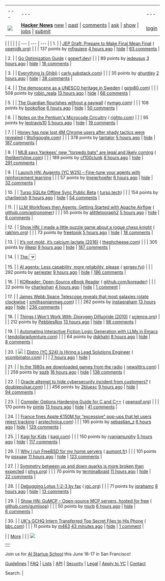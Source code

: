 |     |     |     |
| --- | --- | --- |
| |     |     |     |
| --- | --- | --- |
| [![](https://news.ycombinator.com/y18.svg)](https://news.ycombinator.com/) | **[Hacker News](https://news.ycombinator.com/news)** [new](https://news.ycombinator.com/newest) \| [past](https://news.ycombinator.com/front) \| [comments](https://news.ycombinator.com/newcomments) \| [ask](https://news.ycombinator.com/ask) \| [show](https://news.ycombinator.com/show) \| [jobs](https://news.ycombinator.com/jobs) \| [submit](https://news.ycombinator.com/submit) | [login](https://news.ycombinator.com/login?goto=news) | |

| |     |     |     |
| --- | --- | --- |
| 1. |  | [JEP Draft: Prepare to Make Final Mean Final](https://openjdk.org/jeps/8349536) ( [openjdk.org](https://news.ycombinator.com/from?site=openjdk.org)) |
|  | 137 points by [mfiguiere](https://news.ycombinator.com/user?id=mfiguiere) [4 hours ago](https://news.ycombinator.com/item?id=43538919) \| [hide](https://news.ycombinator.com/hide?id=43538919&goto=news) \| [63 comments](https://news.ycombinator.com/item?id=43538919) |

| 2. |  | [Go Optimization Guide](https://goperf.dev/) ( [goperf.dev](https://news.ycombinator.com/from?site=goperf.dev)) |
|  | 89 points by [jedeusus](https://news.ycombinator.com/user?id=jedeusus) [3 hours ago](https://news.ycombinator.com/item?id=43539585) \| [hide](https://news.ycombinator.com/hide?id=43539585&goto=news) \| [16 comments](https://news.ycombinator.com/item?id=43539585) |

| 3. |  | [Everything Is Ghibli](https://carly.substack.com/p/everything-is-ghibli) ( [carly.substack.com](https://news.ycombinator.com/from?site=carly.substack.com)) |
|  | 35 points by [ghuntley](https://news.ycombinator.com/user?id=ghuntley) [2 hours ago](https://news.ycombinator.com/item?id=43540326) \| [hide](https://news.ycombinator.com/hide?id=43540326&goto=news) \| [38 comments](https://news.ycombinator.com/item?id=43540326) |

| 4. |  | [The demoscene as a UNESCO heritage in Sweden](https://www.goto80.com/the-demoscene-as-a-unesco-heritage-in-sweden) ( [goto80.com](https://news.ycombinator.com/from?site=goto80.com)) |
|  | 508 points by [robin\_reala](https://news.ycombinator.com/user?id=robin_reala) [13 hours ago](https://news.ycombinator.com/item?id=43533362) \| [hide](https://news.ycombinator.com/hide?id=43533362&goto=news) \| [68 comments](https://news.ycombinator.com/item?id=43533362) |

| 5. |  | [The Guardian flourishes without a paywall](https://nymag.com/intelligencer/article/how-the-guardian-us-flourishes-without-a-paywall.html) ( [nymag.com](https://news.ycombinator.com/from?site=nymag.com)) |
|  | 108 points by [bookofjoe](https://news.ycombinator.com/user?id=bookofjoe) [6 hours ago](https://news.ycombinator.com/item?id=43511529) \| [hide](https://news.ycombinator.com/hide?id=43511529&goto=news) \| [50 comments](https://news.ycombinator.com/item?id=43511529) |

| 6. |  | [Notes on the Pentium's Microcode Circuitry](https://www.righto.com/2025/03/pentium-microcde-rom-circuitry.html) ( [righto.com](https://news.ycombinator.com/from?site=righto.com)) |
|  | 95 points by [leotravis10](https://news.ycombinator.com/user?id=leotravis10) [5 hours ago](https://news.ycombinator.com/item?id=43538192) \| [hide](https://news.ycombinator.com/hide?id=43538192&goto=news) \| [19 comments](https://news.ycombinator.com/item?id=43538192) |

| 7. |  | [Honey has now lost 4M Chrome users after shady tactics were revealed](https://9to5google.com/2025/03/31/honey-extension-users-dropped-chrome-march-2025/) ( [9to5google.com](https://news.ycombinator.com/from?site=9to5google.com)) |
|  | 378 points by [tantalor](https://news.ycombinator.com/user?id=tantalor) [5 hours ago](https://news.ycombinator.com/item?id=43538113) \| [hide](https://news.ycombinator.com/hide?id=43538113&goto=news) \| [187 comments](https://news.ycombinator.com/item?id=43538113) |

| 8. |  | [MLB says Yankees' new "torpedo bats" are legal and likely coming](https://thelibertyline.com/2025/03/30/yankees-new-torpedo-bat/) ( [thelibertyline.com](https://news.ycombinator.com/from?site=thelibertyline.com)) |
|  | 189 points by [cf100clunk](https://news.ycombinator.com/user?id=cf100clunk) [8 hours ago](https://news.ycombinator.com/item?id=43536146) \| [hide](https://news.ycombinator.com/hide?id=43536146&goto=news) \| [291 comments](https://news.ycombinator.com/item?id=43536146) |

| 9. |  | [Launch HN: Augento (YC W25) – Fine-tune your agents with reinforcement learning](https://news.ycombinator.com/item?id=43537505) |
|  | 57 points by [lmeierhoefer](https://news.ycombinator.com/user?id=lmeierhoefer) [6 hours ago](https://news.ycombinator.com/item?id=43537505) \| [hide](https://news.ycombinator.com/hide?id=43537505&goto=news) \| [32 comments](https://news.ycombinator.com/item?id=43537505) |

| 10. |  | [Turso SQLite Offline Sync Public Beta](https://turso.tech/blog/turso-offline-sync-public-beta) ( [turso.tech](https://news.ycombinator.com/from?site=turso.tech)) |
|  | 154 points by [charlieirish](https://news.ycombinator.com/user?id=charlieirish) [9 hours ago](https://news.ycombinator.com/item?id=43535943) \| [hide](https://news.ycombinator.com/hide?id=43535943&goto=news) \| [54 comments](https://news.ycombinator.com/item?id=43535943) |

| 11. |  | [LLM Workflows then Agents: Getting Started with Apache Airflow](https://github.com/astronomer/airflow-ai-sdk) ( [github.com/astronomer](https://news.ycombinator.com/from?site=github.com/astronomer)) |
|  | 55 points by [alittletooraph2](https://news.ycombinator.com/user?id=alittletooraph2) [5 hours ago](https://news.ycombinator.com/item?id=43538164) \| [hide](https://news.ycombinator.com/hide?id=43538164&goto=news) \| [6 comments](https://news.ycombinator.com/item?id=43538164) |

| 12. |  | [Show HN: I made a little puzzle game about a rogue chess knight](https://knightride.rakhim.org/) ( [rakhim.org](https://news.ycombinator.com/from?site=rakhim.org)) |
|  | 73 points by [freetonik](https://news.ycombinator.com/user?id=freetonik) [5 hours ago](https://news.ycombinator.com/item?id=43515622) \| [hide](https://news.ycombinator.com/hide?id=43515622&goto=news) \| [18 comments](https://news.ycombinator.com/item?id=43515622) |

| 13. |  | [It’s not mold, it’s calcium lactate (2018)](https://www.thephcheese.com/theres-white-stuff-growing-on-your-cheese-that-isnt-mold) ( [thephcheese.com](https://news.ycombinator.com/from?site=thephcheese.com)) |
|  | 305 points by [ilikepi](https://news.ycombinator.com/user?id=ilikepi) [9 hours ago](https://news.ycombinator.com/item?id=43535688) \| [hide](https://news.ycombinator.com/hide?id=43535688&goto=news) \| [187 comments](https://news.ycombinator.com/item?id=43535688) |

| 14. |  | [The <select> element can now be customized with CSS](https://developer.chrome.com/blog/a-customizable-select) ( [chrome.com](https://news.ycombinator.com/from?site=chrome.com)) |
|  | 338 points by [tosh](https://news.ycombinator.com/user?id=tosh) [15 hours ago](https://news.ycombinator.com/item?id=43532830) \| [hide](https://news.ycombinator.com/hide?id=43532830&goto=news) \| [131 comments](https://news.ycombinator.com/item?id=43532830) |

| 15. |  | [AI agents: Less capability, more reliability, please](https://www.sergey.fyi/articles/reliability-vs-capability) ( [sergey.fyi](https://news.ycombinator.com/from?site=sergey.fyi)) |
|  | 292 points by [serjester](https://news.ycombinator.com/user?id=serjester) [9 hours ago](https://news.ycombinator.com/item?id=43535653) \| [hide](https://news.ycombinator.com/hide?id=43535653&goto=news) \| [186 comments](https://news.ycombinator.com/item?id=43535653) |

| 16. |  | [KOReader: Open-Source eBook Reader](https://github.com/koreader/koreader) ( [github.com/koreader](https://news.ycombinator.com/from?site=github.com/koreader)) |
|  | 22 points by [charleshan](https://news.ycombinator.com/user?id=charleshan) [4 hours ago](https://news.ycombinator.com/item?id=43539103) \| [hide](https://news.ycombinator.com/hide?id=43539103&goto=news) \| [1 comment](https://news.ycombinator.com/item?id=43539103) |

| 17. |  | [James Webb Space Telescope reveals that most galaxies rotate clockwise](https://www.smithsonianmag.com/smart-news/james-webb-space-telescope-reveals-that-most-galaxies-rotate-clockwise-180986224/) ( [smithsonianmag.com](https://news.ycombinator.com/from?site=smithsonianmag.com)) |
|  | 262 points by [instagraham](https://news.ycombinator.com/user?id=instagraham) [13 hours ago](https://news.ycombinator.com/item?id=43533306) \| [hide](https://news.ycombinator.com/hide?id=43533306&goto=news) \| [236 comments](https://news.ycombinator.com/item?id=43533306) |

| 18. |  | [Things I Won't Work With: Dioxygen Difluoride (2010)](https://www.science.org/content/blog-post/things-i-won-t-work-dioxygen-difluoride) ( [science.org](https://news.ycombinator.com/from?site=science.org)) |
|  | 212 points by [PebblesRox](https://news.ycombinator.com/user?id=PebblesRox) [13 hours ago](https://news.ycombinator.com/item?id=43533496) \| [hide](https://news.ycombinator.com/hide?id=43533496&goto=news) \| [98 comments](https://news.ycombinator.com/item?id=43533496) |

| 19. |  | [Automating Interactive Fiction Logic Generation with LLMs in Emacs](https://blog.tendollaradventure.com/automating-story-logic-with-llms/) ( [tendollaradventure.com](https://news.ycombinator.com/from?site=tendollaradventure.com)) |
|  | 64 points by [dskhatri](https://news.ycombinator.com/user?id=dskhatri) [8 hours ago](https://news.ycombinator.com/item?id=43536463) \| [hide](https://news.ycombinator.com/hide?id=43536463&goto=news) \| [8 comments](https://news.ycombinator.com/item?id=43536463) |

| 20. | ![](https://news.ycombinator.com/s.gif) | [Distro (YC S24) Is Hiring a Lead Solutions Engineer](https://www.ycombinator.com/companies/distro/jobs/hJQCfVH-lead-solutions-engineer) ( [ycombinator.com](https://news.ycombinator.com/from?site=ycombinator.com)) |
|  | [7 hours ago](https://news.ycombinator.com/item?id=43537194) \| [hide](https://news.ycombinator.com/hide?id=43537194&goto=news) |

| 21. |  | [In the 1980s we downloaded games from the radio](https://newslttrs.com/yes-in-the-1980s-we-downloaded-games-from-the-radio/) ( [newslttrs.com](https://news.ycombinator.com/from?site=newslttrs.com)) |
|  | 259 points by [spzb](https://news.ycombinator.com/user?id=spzb) [16 hours ago](https://news.ycombinator.com/item?id=43510393) \| [hide](https://news.ycombinator.com/hide?id=43510393&goto=news) \| [138 comments](https://news.ycombinator.com/item?id=43510393) |

| 22. |  | [Oracle attempt to hide cybersecurity incident from customers?](https://doublepulsar.com/oracle-attempt-to-hide-serious-cybersecurity-incident-from-customers-in-oracle-saas-service-9231c8daff4a) ( [doublepulsar.com](https://news.ycombinator.com/from?site=doublepulsar.com)) |
|  | 456 points by [2bluesc](https://news.ycombinator.com/user?id=2bluesc) [9 hours ago](https://news.ycombinator.com/item?id=43535953) \| [hide](https://news.ycombinator.com/hide?id=43535953&goto=news) \| [94 comments](https://news.ycombinator.com/item?id=43535953) |

| 23. |  | [Compiler Options Hardening Guide for C and C++](https://best.openssf.org/Compiler-Hardening-Guides/Compiler-Options-Hardening-Guide-for-C-and-C++.html) ( [openssf.org](https://news.ycombinator.com/from?site=openssf.org)) |
|  | 170 points by [pjmlp](https://news.ycombinator.com/user?id=pjmlp) [13 hours ago](https://news.ycombinator.com/item?id=43533516) \| [hide](https://news.ycombinator.com/hide?id=43533516&goto=news) \| [41 comments](https://news.ycombinator.com/item?id=43533516) |

| 24. |  | [France fines Apple €150M for “excessive” pop-ups that let users reject tracking](https://arstechnica.com/tech-policy/2025/03/france-fines-apple-e150m-for-excessive-pop-ups-that-let-users-reject-tracking/) ( [arstechnica.com](https://news.ycombinator.com/from?site=arstechnica.com)) |
|  | 195 points by [sebastian\_z](https://news.ycombinator.com/user?id=sebastian_z) [6 hours ago](https://news.ycombinator.com/item?id=43537593) \| [hide](https://news.ycombinator.com/hide?id=43537593&goto=news) \| [129 comments](https://news.ycombinator.com/item?id=43537593) |

| 25. |  | [Kagi for Kids](https://help.kagi.com/kagi/plans/family-plan.html#kidslogin) ( [kagi.com](https://news.ycombinator.com/from?site=kagi.com)) |
|  | 150 points by [ryanjamurphy](https://news.ycombinator.com/user?id=ryanjamurphy) [5 hours ago](https://news.ycombinator.com/item?id=43538338) \| [hide](https://news.ycombinator.com/hide?id=43538338&goto=news) \| [117 comments](https://news.ycombinator.com/item?id=43538338) |

| 26. |  | [Why I run FreeBSD for my home servers](https://aumont.fr/posts/FreeBSD-Home-Server/) ( [aumont.fr](https://news.ycombinator.com/from?site=aumont.fr)) |
|  | 101 points by [psxuaw](https://news.ycombinator.com/user?id=psxuaw) [11 hours ago](https://news.ycombinator.com/item?id=43534533) \| [hide](https://news.ycombinator.com/hide?id=43534533&goto=news) \| [123 comments](https://news.ycombinator.com/item?id=43534533) |

| 27. |  | [Symmetry between up and down quarks is more broken than expected](https://phys.org/news/2025-03-symmetry-quarks-broken.html) ( [phys.org](https://news.ycombinator.com/from?site=phys.org)) |
|  | 70 points by [terminalbraid](https://news.ycombinator.com/user?id=terminalbraid) [11 hours ago](https://news.ycombinator.com/item?id=43514246) \| [hide](https://news.ycombinator.com/hide?id=43514246&goto=news) \| [22 comments](https://news.ycombinator.com/item?id=43514246) |

| 28. |  | [Debugging Lotus 1-2-3 by fax](https://blog.jgc.org/2025/03/debugging-lotus-1-2-3-by-fax.html) ( [jgc.org](https://news.ycombinator.com/from?site=jgc.org)) |
|  | 71 points by [jgrahamc](https://news.ycombinator.com/user?id=jgrahamc) [8 hours ago](https://news.ycombinator.com/item?id=43536105) \| [hide](https://news.ycombinator.com/hide?id=43536105&goto=news) \| [13 comments](https://news.ycombinator.com/item?id=43536105) |

| 29. |  | [Show HN: GuMCP – Open-source MCP servers, hosted for free](https://github.com/gumloop/guMCP) ( [github.com/gumloop](https://news.ycombinator.com/from?site=github.com/gumloop)) |
|  | 50 points by [murb](https://news.ycombinator.com/user?id=murb) [6 hours ago](https://news.ycombinator.com/item?id=43535889) \| [hide](https://news.ycombinator.com/hide?id=43535889&goto=news) \| [6 comments](https://news.ycombinator.com/item?id=43535889) |

| 30. |  | [UK's GCHQ Intern Transferred Top Secret Files to His Phone](https://www.bbc.com/news/articles/c5y6933pp9go) ( [bbc.com](https://news.ycombinator.com/from?site=bbc.com)) |
|  | 11 points by [m463](https://news.ycombinator.com/user?id=m463) [43 minutes ago](https://news.ycombinator.com/item?id=43541160) \| [hide](https://news.ycombinator.com/hide?id=43541160&goto=news) \| [1 comment](https://news.ycombinator.com/item?id=43541160) |

|  | [More](https://news.ycombinator.com/?p=2) | |
| ![](https://news.ycombinator.com/s.gif)

|     |
| --- |
|  |

Join us for [AI Startup School](https://events.ycombinator.com/ai-sus) this June 16-17 in San Francisco!

[Guidelines](https://news.ycombinator.com/newsguidelines.html) \| [FAQ](https://news.ycombinator.com/newsfaq.html) \| [Lists](https://news.ycombinator.com/lists) \| [API](https://github.com/HackerNews/API) \| [Security](https://news.ycombinator.com/security.html) \| [Legal](https://www.ycombinator.com/legal/) \| [Apply to YC](https://www.ycombinator.com/apply/) \| [Contact](mailto:hn@ycombinator.com)

Search: |
